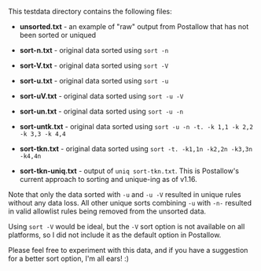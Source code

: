This testdata directory contains the following files:

* **unsorted.txt** - an example of "raw" output from Postallow that has not been sorted or uniqued

* **sort-n.txt** - original data sorted using ```sort -n```

* **sort-V.txt** - original data sorted using ```sort -V```

* **sort-u.txt** - original data sorted using ```sort -u```

* **sort-uV.txt** - original data sorted using ```sort -u -V```

* **sort-un.txt** - original data sorted using ```sort -u -n```

* **sort-untk.txt** - original data sorted using ```sort -u -n -t. -k 1,1 -k 2,2 -k 3,3 -k 4,4```

* **sort-tkn.txt** - original data sorted using ```sort -t. -k1,1n -k2,2n -k3,3n -k4,4n```

* **sort-tkn-uniq.txt** - output of ```uniq sort-tkn.txt```. This is Postallow's current approach to sorting and unique-ing as of v1.16.

Note that only the data sorted with ```-u``` and ```-u -V``` resulted in unique rules without any data loss. All other unique sorts combining ```-u``` with ```-n-```  resulted in valid allowlist rules being removed from the unsorted data.

Using ```sort -V``` would be ideal, but the ```-V``` sort option is not available on all platforms, so I did not include it as the default option in Postallow.

Please feel free to experiment with this data, and if you have a suggestion for a better sort option, I'm all ears! :)
